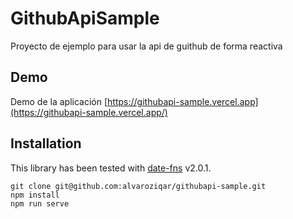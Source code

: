 # GithubApiSample

Proyecto de ejemplo para usar la api de guithub de forma reactiva

## Demo

Demo de la aplicación [https://githubapi-sample.vercel.app](https://githubapi-sample.vercel.app/)

## Installation

This library has been tested with [date-fns](https://date-fns.org/) v2.0.1.

```
git clone git@github.com:alvaroziqar/githubapi-sample.git
npm install
npm run serve
```
